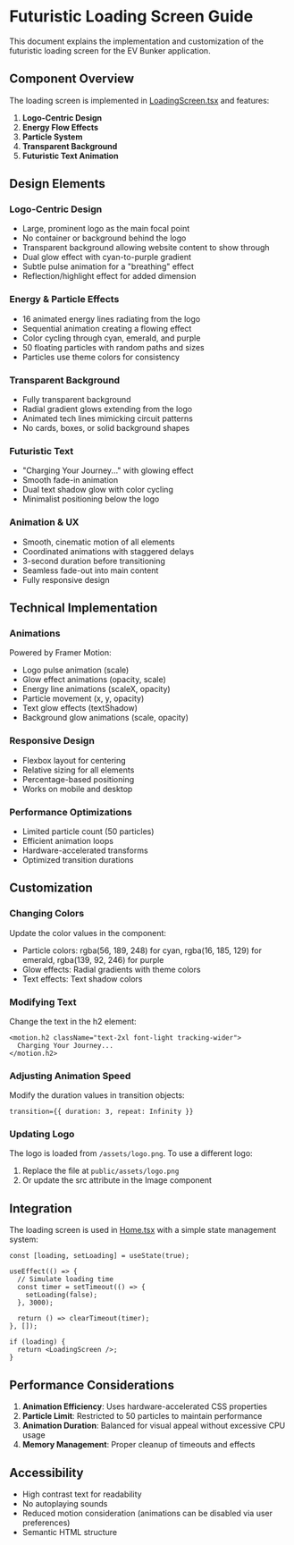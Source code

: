 # Futuristic Loading Screen Guide

This document explains the implementation and customization of the futuristic loading screen for the EV Bunker application.

## Component Overview

The loading screen is implemented in [LoadingScreen.tsx](file:///c:/Users/Chiranjeevi%20PK/Desktop/ev-bunker/src/components/ui/LoadingScreen.tsx#L6-L185) and features:

1. **Logo-Centric Design**
2. **Energy Flow Effects**
3. **Particle System**
4. **Transparent Background**
5. **Futuristic Text Animation**

## Design Elements

### Logo-Centric Design
- Large, prominent logo as the main focal point
- No container or background behind the logo
- Transparent background allowing website content to show through
- Dual glow effect with cyan-to-purple gradient
- Subtle pulse animation for a "breathing" effect
- Reflection/highlight effect for added dimension

### Energy & Particle Effects
- 16 animated energy lines radiating from the logo
- Sequential animation creating a flowing effect
- Color cycling through cyan, emerald, and purple
- 50 floating particles with random paths and sizes
- Particles use theme colors for consistency

### Transparent Background
- Fully transparent background
- Radial gradient glows extending from the logo
- Animated tech lines mimicking circuit patterns
- No cards, boxes, or solid background shapes

### Futuristic Text
- "Charging Your Journey..." with glowing effect
- Smooth fade-in animation
- Dual text shadow glow with color cycling
- Minimalist positioning below the logo

### Animation & UX
- Smooth, cinematic motion of all elements
- Coordinated animations with staggered delays
- 3-second duration before transitioning
- Seamless fade-out into main content
- Fully responsive design

## Technical Implementation

### Animations
Powered by Framer Motion:
- Logo pulse animation (scale)
- Glow effect animations (opacity, scale)
- Energy line animations (scaleX, opacity)
- Particle movement (x, y, opacity)
- Text glow effects (textShadow)
- Background glow animations (scale, opacity)

### Responsive Design
- Flexbox layout for centering
- Relative sizing for all elements
- Percentage-based positioning
- Works on mobile and desktop

### Performance Optimizations
- Limited particle count (50 particles)
- Efficient animation loops
- Hardware-accelerated transforms
- Optimized transition durations

## Customization

### Changing Colors
Update the color values in the component:
- Particle colors: rgba(56, 189, 248) for cyan, rgba(16, 185, 129) for emerald, rgba(139, 92, 246) for purple
- Glow effects: Radial gradients with theme colors
- Text effects: Text shadow colors

### Modifying Text
Change the text in the h2 element:
```tsx
<motion.h2 className="text-2xl font-light tracking-wider">
  Charging Your Journey...
</motion.h2>
```

### Adjusting Animation Speed
Modify the duration values in transition objects:
```tsx
transition={{ duration: 3, repeat: Infinity }}
```

### Updating Logo
The logo is loaded from `/assets/logo.png`. To use a different logo:
1. Replace the file at `public/assets/logo.png`
2. Or update the src attribute in the Image component

## Integration

The loading screen is used in [Home.tsx](file:///c:/Users/Chiranjeevi%20PK/Desktop/ev-bunker/src/app/page.tsx#L1-L51) with a simple state management system:

```tsx
const [loading, setLoading] = useState(true);

useEffect(() => {
  // Simulate loading time
  const timer = setTimeout(() => {
    setLoading(false);
  }, 3000);

  return () => clearTimeout(timer);
}, []);

if (loading) {
  return <LoadingScreen />;
}
```

## Performance Considerations

1. **Animation Efficiency**: Uses hardware-accelerated CSS properties
2. **Particle Limit**: Restricted to 50 particles to maintain performance
3. **Animation Duration**: Balanced for visual appeal without excessive CPU usage
4. **Memory Management**: Proper cleanup of timeouts and effects

## Accessibility

- High contrast text for readability
- No autoplaying sounds
- Reduced motion consideration (animations can be disabled via user preferences)
- Semantic HTML structure